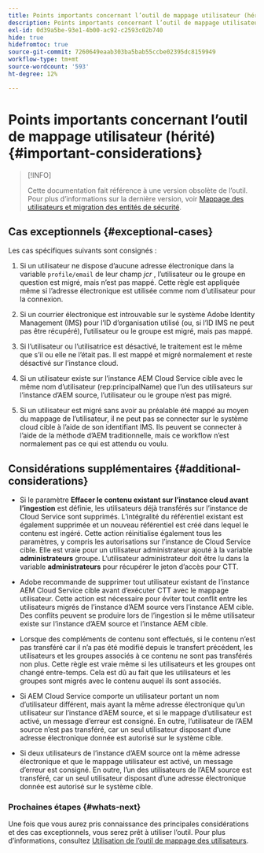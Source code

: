 ```yaml
---
title: Points importants concernant l’outil de mappage utilisateur (hérité)
description: Points importants concernant l’outil de mappage utilisateur (hérité)
exl-id: 0d39a5be-93e1-4b00-ac92-c2593c02b740
hide: true
hidefromtoc: true
source-git-commit: 7260649eaab303ba5bab55ccbe02395dc8159949
workflow-type: tm+mt
source-wordcount: '593'
ht-degree: 12%

---
```


# Points importants concernant l’outil de mappage utilisateur (hérité) {#important-considerations}

>[!INFO]
>
>Cette documentation fait référence à une version obsolète de l’outil. Pour plus d’informations sur la dernière version, voir [Mappage des utilisateurs et migration des entités de sécurité](/help/journey-migration/content-transfer-tool/using-content-transfer-tool/user-mapping-and-migration.md).

## Cas exceptionnels {#exceptional-cases}

Les cas spécifiques suivants sont consignés :

1. Si un utilisateur ne dispose d’aucune adresse électronique dans la variable `profile/email` de leur champ *jcr* , l’utilisateur ou le groupe en question est migré, mais n’est pas mappé. Cette règle est appliquée même si l’adresse électronique est utilisée comme nom d’utilisateur pour la connexion.

1. Si un courrier électronique est introuvable sur le système Adobe Identity Management (IMS) pour l’ID d’organisation utilisé (ou, si l’ID IMS ne peut pas être récupéré), l’utilisateur ou le groupe est migré, mais pas mappé.

1. Si l’utilisateur ou l’utilisatrice est désactivé, le traitement est le même que s’il ou elle ne l’était pas. Il est mappé et migré normalement et reste désactivé sur l’instance cloud.

1. Si un utilisateur existe sur l’instance AEM Cloud Service cible avec le même nom d’utilisateur (rep:principalName) que l’un des utilisateurs sur l’instance d’AEM source, l’utilisateur ou le groupe n’est pas migré.

1. Si un utilisateur est migré sans avoir au préalable été mappé au moyen du mappage de l’utilisateur, il ne peut pas se connecter sur le système cloud cible à l’aide de son identifiant IMS. Ils peuvent se connecter à l’aide de la méthode d’AEM traditionnelle, mais ce workflow n’est normalement pas ce qui est attendu ou voulu.

## Considérations supplémentaires {#additional-considerations}

* Si le paramètre **Effacer le contenu existant sur l’instance cloud avant l’ingestion** est définie, les utilisateurs déjà transférés sur l’instance de Cloud Service sont supprimés. L’intégralité du référentiel existant est également supprimée et un nouveau référentiel est créé dans lequel le contenu est ingéré. Cette action réinitialise également tous les paramètres, y compris les autorisations sur l’instance de Cloud Service cible. Elle est vraie pour un utilisateur administrateur ajouté à la variable **administrateurs** groupe. L’utilisateur administrateur doit être lu dans la variable **administrateurs** pour récupérer le jeton d’accès pour CTT.

* Adobe recommande de supprimer tout utilisateur existant de l’instance AEM Cloud Service cible avant d’exécuter CTT avec le mappage utilisateur. Cette action est nécessaire pour éviter tout conflit entre les utilisateurs migrés de l’instance d’AEM source vers l’instance AEM cible. Des conflits peuvent se produire lors de l’ingestion si le même utilisateur existe sur l’instance d’AEM source et l’instance AEM cible.

* Lorsque des compléments de contenu sont effectués, si le contenu n’est pas transféré car il n’a pas été modifié depuis le transfert précédent, les utilisateurs et les groupes associés à ce contenu ne sont pas transférés non plus. Cette règle est vraie même si les utilisateurs et les groupes ont changé entre-temps. Cela est dû au fait que les utilisateurs et les groupes sont migrés avec le contenu auquel ils sont associés.

* Si AEM Cloud Service comporte un utilisateur portant un nom d’utilisateur différent, mais ayant la même adresse électronique qu’un utilisateur sur l’instance d’AEM source, et si le mappage d’utilisateur est activé, un message d’erreur est consigné. En outre, l’utilisateur de l’AEM source n’est pas transféré, car un seul utilisateur disposant d’une adresse électronique donnée est autorisé sur le système cible.

* Si deux utilisateurs de l’instance d’AEM source ont la même adresse électronique et que le mappage utilisateur est activé, un message d’erreur est consigné. En outre, l’un des utilisateurs de l’AEM source est transféré, car un seul utilisateur disposant d’une adresse électronique donnée est autorisé sur le système cible.

### Prochaines étapes {#whats-next}

Une fois que vous aurez pris connaissance des principales considérations et des cas exceptionnels, vous serez prêt à utiliser l’outil. Pour plus d’informations, consultez [Utilisation de l’outil de mappage des utilisateurs](/help/journey-migration/content-transfer-tool/user-mapping-tool-legacy/using-user-mapping-tool-legacy.md).
